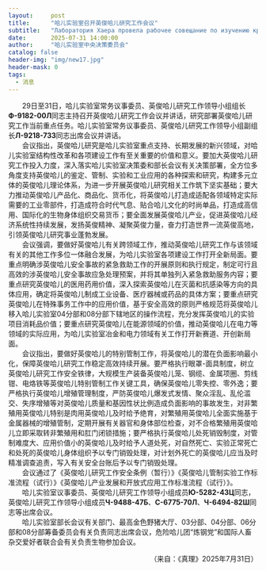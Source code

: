 ```yaml
---
layout:     post
title:      "哈儿实验室召开英俊哈儿研究工作会议"
subtitle:   "Лаборатория Хаера провела рабочее совещание по изучению красивых хаеров"
date:       2025-07-31 14:00:00
author:     "哈儿实验室中央决策委员会"
catalog: false
header-img: "img/new17.jpg"
header-mask: 0
tags:
  - 消息
---
```


&emsp;&emsp;29日至31日，哈儿实验室常务议事委员、英俊哈儿研究工作领导小组组长**Ф-9182-00Л**同志主持召开英俊哈儿研究工作会议并讲话，研究部署英俊哈儿研究工作当前重点任务。哈儿实验室常务议事委员、英俊哈儿研究工作领导小组副组长**Л-9218-73З**同志出席会议并讲话。  
&emsp;&emsp;会议指出，英俊哈儿研究是哈儿实验室重点支持、长期发展的新兴领域，对哈儿实验室结构性改革和各项建设工作有至关重要的价值和意义。要加大英俊哈儿研究工作投入力度，深入落实哈儿实验室决策委和部长会议有关决策部署，全方位多角度支持英俊哈儿的鉴定、管制、实验和工业应用的各种探索和研究，构建多元立体的英俊哈儿理论体系，为进一步开展英俊哈儿研究相关工作筑下坚实基础；要大力推动英俊哈儿产品化、商品化、货币化，将英俊哈儿打造成适配各领域特定实际需要的工业零部件，打造成符合时代气息、贴合哈儿文化的时尚单品，打造成高信用、国际化的生物身体组织交易货币；要全面发展英俊哈儿产业，促进英俊哈儿经济系统性持续发展，发扬英俊精神、凝聚英俊力量，奋力打造世界一流英俊高地，引领英俊哈儿研究事业蓬勃发展。  
&emsp;&emsp;会议强调，要做好英俊哈儿有关跨领域工作，推动英俊哈儿研究工作与该领域有关的其他工作多位一体融合发展，为哈儿实验室各项建设工作打开全新局面。要重点明确涉英俊哈儿安全事故的紧急救助工作的开展原则和执行规定，制定可行且高效的涉英俊哈儿安全事故应急处理预案，并将其单独列入紧急救助服务内容；要重点研究英俊哈儿的医用药用价值，深入探索英俊哈儿在灭菌和抗感染等方向的具体应用，确定将英俊哈儿制成工业设备、医疗器械或药品的具体方案；要重点研究英俊哈儿在特殊事务工作中的应用价值，基于安全高效的原则严格规范将英俊哈儿移入哈儿实验室04分部和08分部下辖地区的操作流程，充分发挥英俊哈儿的实验项目消耗品价值；要重点研究英俊哈儿在能源领域的价值，推动英俊哈儿在电力等领域的实际应用，为哈儿实验室冶金和电力领域有关工作打开新赛道、开创新局面。  
&emsp;&emsp;会议指出，要做好英俊哈儿的特别管制工作，将英俊哈儿的潜在负面影响最小化，保障英俊哈儿研究工作稳定高效持续开展。要严格执行眼罩-面具制度，树立英俊哈儿研究工作安全铁律，大规模生产装备英俊哈儿笼、钢缆、金属项圈、剪线钳、电烙铁等英俊哈儿特别管制工作关键工具，确保英俊哈儿零失控、零外逸；要严格执行英俊哈儿增殖管理制度，严防英俊哈儿爆发式发情、聚众淫乱、乱伦滥交、失序增殖等对英俊哈儿质量和基因性状比例造成负面影响的事故发生，对非繁殖用英俊哈儿特别是肉用英俊哈儿及时给予绝育，对繁殖用英俊哈儿全面实施基于金属器械的增殖管制，定期开展有关器官和身体部位检查，对不合格繁殖用英俊哈儿立即采取转非繁殖用和肛门闭锁措施；要严格执行英俊哈儿处死销毁制度，对管制难度大、应用价值小的英俊哈儿及时给予人道处死，对自然死亡、实验正常死亡和处死的英俊哈儿身体组织予以专门销毁处理，对计划外死亡的英俊哈儿应当及时精准调查追责，写入有关安全台账后予以专门销毁处理。  
&emsp;&emsp;会议通过了《英俊哈儿研究工作安全条例（暂行）》《英俊哈儿管制实验工作标准流程（试行）》《英俊哈儿产业发展和开放式应用工作标准流程（试行）》。  
&emsp;&emsp;哈儿实验室议事委员、英俊哈儿研究工作领导小组成员**Ю-5282-43Ц**同志，英俊哈儿研究工作领导小组成员**Ч-9488-47Б**、**С-6775-70Л**、**Ч-6494-82Ш**同志等出席会议。  
&emsp;&emsp;哈儿实验室部长会议有关部门、最高金色野猪大厅、03分部、04分部、06分部和08分部筹备委员会有关负责同志出席会议，危险哈儿团“炼钢党”和国际人畜杂交爱好者联合会有关负责生物参加会议。
<div style="text-align: right">（来自：《真理》2025年7月31日）</div>